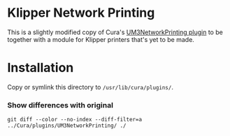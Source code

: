 # Klipper Network Printing

This is a slightly modified copy of Cura's
[UM3NetworkPrinting plugin](https://github.com/Ultimaker/Cura/tree/master/plugins/UM3NetworkPrinting)
to be together with a module for Klipper printers that's yet to be made.

# Installation

Copy or symlink this directory to `/usr/lib/cura/plugins/`.


### Show differences with original

`git diff --color --no-index --diff-filter=a ../Cura/plugins/UM3NetworkPrinting/ ./`
